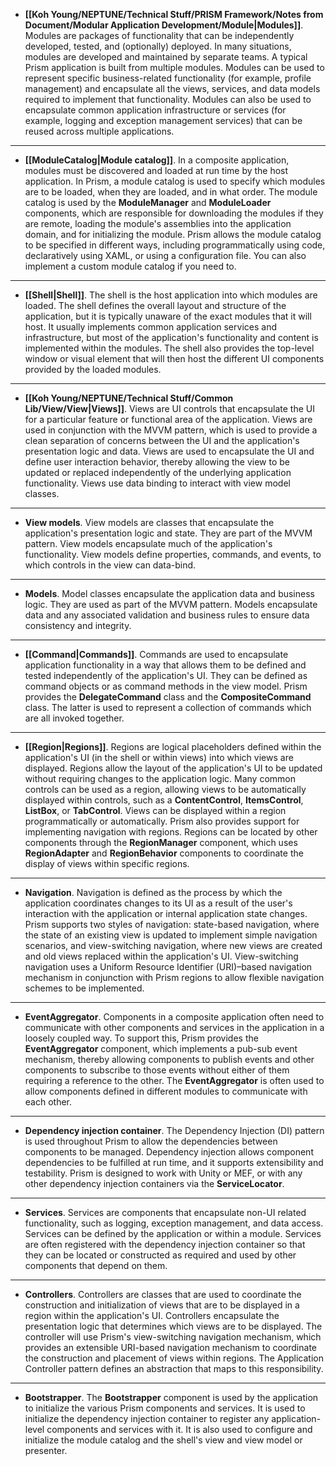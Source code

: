 - **[[Koh Young/NEPTUNE/Technical Stuff/PRISM Framework/Notes from Document/Modular Application Development/Module|Modules]]**. Modules are packages of functionality that can be independently developed, tested, and (optionally) deployed. In many situations, modules are developed and maintained by separate teams. A typical Prism application is built from multiple modules. Modules can be used to represent specific business-related functionality (for example, profile management) and encapsulate all the views, services, and data models required to implement that functionality. Modules can also be used to encapsulate common application infrastructure or services (for example, logging and exception management services) that can be reused across multiple applications.
---
- **[[ModuleCatalog|Module catalog]]**. In a composite application, modules must be discovered and loaded at run time by the host application. In Prism, a module catalog is used to specify which modules are to be loaded, when they are loaded, and in what order. The module catalog is used by the **ModuleManager** and **ModuleLoader** components, which are responsible for downloading the modules if they are remote, loading the module's assemblies into the application domain, and for initializing the module. Prism allows the module catalog to be specified in different ways, including programmatically using code, declaratively using XAML, or using a configuration file. You can also implement a custom module catalog if you need to.
---
- **[[Shell|Shell]]**. The shell is the host application into which modules are loaded. The shell defines the overall layout and structure of the application, but it is typically unaware of the exact modules that it will host. It usually implements common application services and infrastructure, but most of the application's functionality and content is implemented within the modules. The shell also provides the top-level window or visual element that will then host the different UI components provided by the loaded modules.
---
- **[[Koh Young/NEPTUNE/Technical Stuff/Common Lib/View/View|Views]]**. Views are UI controls that encapsulate the UI for a particular feature or functional area of the application. Views are used in conjunction with the MVVM pattern, which is used to provide a clean separation of concerns between the UI and the application's presentation logic and data. Views are used to encapsulate the UI and define user interaction behavior, thereby allowing the view to be updated or replaced independently of the underlying application functionality. Views use data binding to interact with view model classes.
---
- **View models**. View models are classes that encapsulate the application's presentation logic and state. They are part of the MVVM pattern. View models encapsulate much of the application's functionality. View models define properties, commands, and events, to which controls in the view can data-bind.
---
- **Models**. Model classes encapsulate the application data and business logic. They are used as part of the MVVM pattern. Models encapsulate data and any associated validation and business rules to ensure data consistency and integrity.
---
- **[[Command|Commands]]**. Commands are used to encapsulate application functionality in a way that allows them to be defined and tested independently of the application's UI. They can be defined as command objects or as command methods in the view model. Prism provides the **DelegateCommand** class and the **CompositeCommand** class. The latter is used to represent a collection of commands which are all invoked together.
---
- **[[Region|Regions]]**. Regions are logical placeholders defined within the application's UI (in the shell or within views) into which views are displayed. Regions allow the layout of the application's UI to be updated without requiring changes to the application logic. Many common controls can be used as a region, allowing views to be automatically displayed within controls, such as a **ContentControl**, **ItemsControl**, **ListBox**, or **TabControl**. Views can be displayed within a region programmatically or automatically. Prism also provides support for implementing navigation with regions. Regions can be located by other components through the **RegionManager** component, which uses **RegionAdapter** and **RegionBehavior** components to coordinate the display of views within specific regions.
---
- **Navigation**. Navigation is defined as the process by which the application coordinates changes to its UI as a result of the user's interaction with the application or internal application state changes. Prism supports two styles of navigation: state-based navigation, where the state of an existing view is updated to implement simple navigation scenarios, and view-switching navigation, where new views are created and old views replaced within the application's UI. View-switching navigation uses a Uniform Resource Identifier (URI)–based navigation mechanism in conjunction with Prism regions to allow flexible navigation schemes to be implemented.
---
- **EventAggregator**. Components in a composite application often need to communicate with other components and services in the application in a loosely coupled way. To support this, Prism provides the **EventAggregator** component, which implements a pub-sub event mechanism, thereby allowing components to publish events and other components to subscribe to those events without either of them requiring a reference to the other. The **EventAggregator** is often used to allow components defined in different modules to communicate with each other.
---
- **Dependency injection container**. The Dependency Injection (DI) pattern is used throughout Prism to allow the dependencies between components to be managed. Dependency injection allows component dependencies to be fulfilled at run time, and it supports extensibility and testability. Prism is designed to work with Unity or MEF, or with any other dependency injection containers via the **ServiceLocator**.
---
- **Services**. Services are components that encapsulate non-UI related functionality, such as logging, exception management, and data access. Services can be defined by the application or within a module. Services are often registered with the dependency injection container so that they can be located or constructed as required and used by other components that depend on them.
---
- **Controllers**. Controllers are classes that are used to coordinate the construction and initialization of views that are to be displayed in a region within the application's UI. Controllers encapsulate the presentation logic that determines which views are to be displayed. The controller will use Prism's view-switching navigation mechanism, which provides an extensible URI-based navigation mechanism to coordinate the construction and placement of views within regions. The Application Controller pattern defines an abstraction that maps to this responsibility.
---
- **Bootstrapper**. The **Bootstrapper** component is used by the application to initialize the various Prism components and services. It is used to initialize the dependency injection container to register any application-level components and services with it. It is also used to configure and initialize the module catalog and the shell's view and view model or presenter.